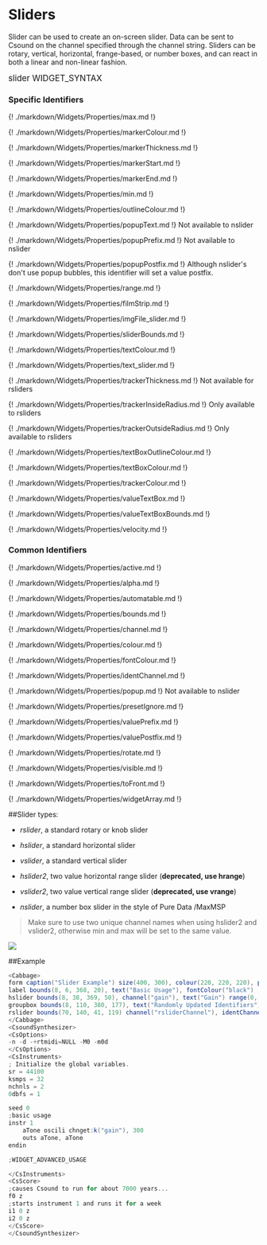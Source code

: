# Sliders

Slider can be used to create an on-screen slider. Data can be sent to Csound on the channel specified through the channel string. Sliders can be rotary, vertical, horizontal, frange-based, or number boxes, and can react in both a linear and non-linear fashion. 

<big></pre>
slider WIDGET_SYNTAX
</pre></big>

### Specific Identifiers

{! ./markdown/Widgets/Properties/max.md !}  

{! ./markdown/Widgets/Properties/markerColour.md !}  

{! ./markdown/Widgets/Properties/markerThickness.md !}  

{! ./markdown/Widgets/Properties/markerStart.md !} 

{! ./markdown/Widgets/Properties/markerEnd.md !}  

{! ./markdown/Widgets/Properties/min.md !}  

{! ./markdown/Widgets/Properties/outlineColour.md !}  

{! ./markdown/Widgets/Properties/popupText.md !} Not available to nslider 

{! ./markdown/Widgets/Properties/popupPrefix.md !} Not available to nslider 

{! ./markdown/Widgets/Properties/popupPostfix.md !} Although nslider's don't use popup bubbles, this identifier will set a value postfix. 

{! ./markdown/Widgets/Properties/range.md !}   

{! ./markdown/Widgets/Properties/filmStrip.md !}   

{! ./markdown/Widgets/Properties/imgFile_slider.md !} 

{! ./markdown/Widgets/Properties/sliderBounds.md !}   

{! ./markdown/Widgets/Properties/textColour.md !}   

{! ./markdown/Widgets/Properties/text_slider.md !} 

{! ./markdown/Widgets/Properties/trackerThickness.md !} Not available for rsliders

{! ./markdown/Widgets/Properties/trackerInsideRadius.md !} Only available to rsliders

{! ./markdown/Widgets/Properties/trackerOutsideRadius.md !} Only available to rsliders

{! ./markdown/Widgets/Properties/textBoxOutlineColour.md !}  

{! ./markdown/Widgets/Properties/textBoxColour.md !}  

{! ./markdown/Widgets/Properties/trackerColour.md !} 

{! ./markdown/Widgets/Properties/valueTextBox.md !} 

{! ./markdown/Widgets/Properties/valueTextBoxBounds.md !} 

{! ./markdown/Widgets/Properties/velocity.md !} 

### Common Identifiers

{! ./markdown/Widgets/Properties/active.md  !}

{! ./markdown/Widgets/Properties/alpha.md !}

{! ./markdown/Widgets/Properties/automatable.md !} 

{! ./markdown/Widgets/Properties/bounds.md !}  

{! ./markdown/Widgets/Properties/channel.md !}  

{! ./markdown/Widgets/Properties/colour.md !} 

{! ./markdown/Widgets/Properties/fontColour.md !} 

{! ./markdown/Widgets/Properties/identChannel.md  !}

{! ./markdown/Widgets/Properties/popup.md !} Not available to nslider

{! ./markdown/Widgets/Properties/presetIgnore.md !} 

{! ./markdown/Widgets/Properties/valuePrefix.md !}

{! ./markdown/Widgets/Properties/valuePostfix.md !}

{! ./markdown/Widgets/Properties/rotate.md  !}

{! ./markdown/Widgets/Properties/visible.md  !}

{! ./markdown/Widgets/Properties/toFront.md !} 

{! ./markdown/Widgets/Properties/widgetArray.md !}

<!--(End of identifiers)/-->

##Slider types:

* *rslider*, a standard rotary or knob slider

* *hslider*, a standard horizontal slider

* *vslider*, a standard vertical slider

* *hslider2*, two value horizontal range slider (**deprecated, use hrange**)

* *vslider2*, two value vertical range slider (**deprecated, use vrange**)

* *nslider*, a number box slider in the style of Pure Data /MaxMSP


>Make sure to use two unique channel names when using hslider2 and vslider2, otherwise min and max will be set to the same value. 

![](../images/sliders.gif)

##Example
<!--(Widget Example)/-->
```csharp
<Cabbage>
form caption("Slider Example") size(400, 300), colour(220, 220, 220), pluginID("def1")
label bounds(8, 6, 368, 20), text("Basic Usage"), fontColour("black")
hslider bounds(8, 38, 369, 50), channel("gain"), text("Gain") range(0, 1, 0, 1, 0.001) fontColour(91, 46, 46, 255) textColour(29, 29, 29, 255)
groupbox bounds(8, 110, 380, 177), text("Randomly Updated Identifiers")
rslider bounds(70, 140, 41, 119) channel("rsliderChannel"), identChannel("widgetIdent"), range(0, 1, 0, 1, 0.001) 
</Cabbage>
<CsoundSynthesizer>
<CsOptions>
-n -d -+rtmidi=NULL -M0 -m0d 
</CsOptions>
<CsInstruments>
; Initialize the global variables. 
sr = 44100
ksmps = 32
nchnls = 2
0dbfs = 1

seed 0 
;basic usage
instr 1
    aTone oscili chnget:k("gain"), 300
    outs aTone, aTone    
endin

;WIDGET_ADVANCED_USAGE

</CsInstruments>
<CsScore>
;causes Csound to run for about 7000 years...
f0 z
;starts instrument 1 and runs it for a week
i1 0 z
i2 0 z
</CsScore>
</CsoundSynthesizer>
```
<!--(End Widget Example)/-->
